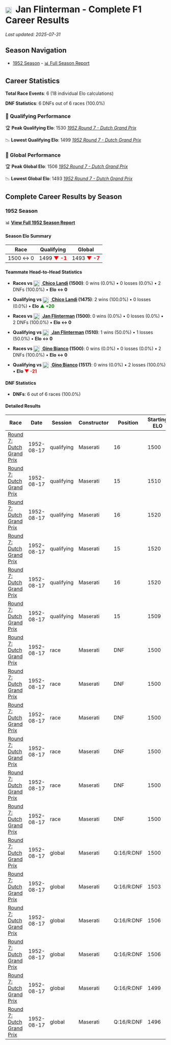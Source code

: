 # <img src="https://upload.wikimedia.org/wikipedia/commons/2/20/Flag_of_the_Netherlands.svg" alt="Netherlands" width="20" height="auto" style="vertical-align: middle; margin-right: 5px;" onerror="this.outerHTML='🇳🇱'; this.style.marginRight='5px';"/> Jan Flinterman - Complete F1 Career Results

*Last updated: 2025-07-31*

## Season Navigation

- [1952 Season](#1952-season) - [📊 Full Season Report](../seasons/1952-season-report)

## Career Statistics

**Total Race Events**: 6 (18 individual Elo calculations)

**DNF Statistics**: 6 DNFs out of 6 races (100.0%)

### 🏁 Qualifying Performance

🏆 **Peak Qualifying Elo**: 1530
   *[1952 Round 7 - Dutch Grand Prix](../seasons/1952-season-report#round-7-dutch-grand-prix)*

📉 **Lowest Qualifying Elo**: 1499
   *[1952 Round 7 - Dutch Grand Prix](../seasons/1952-season-report#round-7-dutch-grand-prix)*

### 🌟 Global Performance

🏆 **Peak Global Elo**: 1506
   *[1952 Round 7 - Dutch Grand Prix](../seasons/1952-season-report#round-7-dutch-grand-prix)*

📉 **Lowest Global Elo**: 1493
   *[1952 Round 7 - Dutch Grand Prix](../seasons/1952-season-report#round-7-dutch-grand-prix)*


## Complete Career Results by Season

### 1952 Season

📊 **[View Full 1952 Season Report](../seasons/1952-season-report)**

#### Season Elo Summary

| Race | Qualifying | Global |
|------|------------|--------|
| 1500 ↔ 0 | 1499 **<span style="color: red;">▼ -1</span>** | 1493 **<span style="color: red;">▼ -7</span>** |

#### Teammate Head-to-Head Statistics

- **Races vs [<img src="https://upload.wikimedia.org/wikipedia/commons/0/05/Flag_of_Brazil.svg" alt="Brazil" width="20" height="auto" style="vertical-align: middle; margin-right: 5px;" onerror="this.outerHTML='🇧🇷'; this.style.marginRight='5px';"/> Chico Landi](chico-landi) (1500)**: 0 wins (0.0%) • 0 losses (0.0%) • 2 DNFs (100.0%) • **Elo ↔ 0**
- **Qualifying vs [<img src="https://upload.wikimedia.org/wikipedia/commons/0/05/Flag_of_Brazil.svg" alt="Brazil" width="20" height="auto" style="vertical-align: middle; margin-right: 5px;" onerror="this.outerHTML='🇧🇷'; this.style.marginRight='5px';"/> Chico Landi](chico-landi) (1475)**: 2 wins (100.0%) • 0 losses (0.0%) • **Elo **<span style="color: green;">▲ +20</span>****

- **Races vs [<img src="https://upload.wikimedia.org/wikipedia/commons/2/20/Flag_of_the_Netherlands.svg" alt="Netherlands" width="20" height="auto" style="vertical-align: middle; margin-right: 5px;" onerror="this.outerHTML='🇳🇱'; this.style.marginRight='5px';"/> Jan Flinterman](jan-flinterman) (1500)**: 0 wins (0.0%) • 0 losses (0.0%) • 2 DNFs (100.0%) • **Elo ↔ 0**
- **Qualifying vs [<img src="https://upload.wikimedia.org/wikipedia/commons/2/20/Flag_of_the_Netherlands.svg" alt="Netherlands" width="20" height="auto" style="vertical-align: middle; margin-right: 5px;" onerror="this.outerHTML='🇳🇱'; this.style.marginRight='5px';"/> Jan Flinterman](jan-flinterman) (1510)**: 1 wins (50.0%) • 1 losses (50.0%) • **Elo ↔ 0**

- **Races vs [<img src="https://upload.wikimedia.org/wikipedia/commons/0/05/Flag_of_Brazil.svg" alt="Brazil" width="20" height="auto" style="vertical-align: middle; margin-right: 5px;" onerror="this.outerHTML='🇧🇷'; this.style.marginRight='5px';"/> Gino Bianco](gino-bianco) (1500)**: 0 wins (0.0%) • 0 losses (0.0%) • 2 DNFs (100.0%) • **Elo ↔ 0**
- **Qualifying vs [<img src="https://upload.wikimedia.org/wikipedia/commons/0/05/Flag_of_Brazil.svg" alt="Brazil" width="20" height="auto" style="vertical-align: middle; margin-right: 5px;" onerror="this.outerHTML='🇧🇷'; this.style.marginRight='5px';"/> Gino Bianco](gino-bianco) (1517)**: 0 wins (0.0%) • 2 losses (100.0%) • **Elo **<span style="color: red;">▼ -21</span>****


#### DNF Statistics

- **DNFs**: 6 out of 6 races (100.0%)

#### Detailed Results

| Race | Date | Session | Constructor | Position | Starting ELO | ELO Change | Final ELO | Teammate |
|------|------|---------|-------------|----------|--------------|------------|-----------|----------|
| [Round 7: Dutch Grand Prix](../seasons/1952-season-report#round-7-dutch-grand-prix) | 1952-08-17 | qualifying | Maserati | 16 | 1500 | +10 | 1510 | [<img src="https://upload.wikimedia.org/wikipedia/commons/0/05/Flag_of_Brazil.svg" alt="Brazil" width="20" height="auto" style="vertical-align: middle; margin-right: 5px;" onerror="this.outerHTML='🇧🇷'; this.style.marginRight='5px';"/> Chico Landi](chico-landi) |
| [Round 7: Dutch Grand Prix](../seasons/1952-season-report#round-7-dutch-grand-prix) | 1952-08-17 | qualifying | Maserati | 15 | 1510 | +10 | 1520 | [<img src="https://upload.wikimedia.org/wikipedia/commons/0/05/Flag_of_Brazil.svg" alt="Brazil" width="20" height="auto" style="vertical-align: middle; margin-right: 5px;" onerror="this.outerHTML='🇧🇷'; this.style.marginRight='5px';"/> Chico Landi](chico-landi) |
| [Round 7: Dutch Grand Prix](../seasons/1952-season-report#round-7-dutch-grand-prix) | 1952-08-17 | qualifying | Maserati | 16 | 1520 | -11 | 1509 | [<img src="https://upload.wikimedia.org/wikipedia/commons/2/20/Flag_of_the_Netherlands.svg" alt="Netherlands" width="20" height="auto" style="vertical-align: middle; margin-right: 5px;" onerror="this.outerHTML='🇳🇱'; this.style.marginRight='5px';"/> Jan Flinterman](jan-flinterman) |
| [Round 7: Dutch Grand Prix](../seasons/1952-season-report#round-7-dutch-grand-prix) | 1952-08-17 | qualifying | Maserati | 15 | 1520 | +11 | 1530 | [<img src="https://upload.wikimedia.org/wikipedia/commons/2/20/Flag_of_the_Netherlands.svg" alt="Netherlands" width="20" height="auto" style="vertical-align: middle; margin-right: 5px;" onerror="this.outerHTML='🇳🇱'; this.style.marginRight='5px';"/> Jan Flinterman](jan-flinterman) |
| [Round 7: Dutch Grand Prix](../seasons/1952-season-report#round-7-dutch-grand-prix) | 1952-08-17 | qualifying | Maserati | 16 | 1520 | -11 | 1509 | [<img src="https://upload.wikimedia.org/wikipedia/commons/0/05/Flag_of_Brazil.svg" alt="Brazil" width="20" height="auto" style="vertical-align: middle; margin-right: 5px;" onerror="this.outerHTML='🇧🇷'; this.style.marginRight='5px';"/> Gino Bianco](gino-bianco) |
| [Round 7: Dutch Grand Prix](../seasons/1952-season-report#round-7-dutch-grand-prix) | 1952-08-17 | qualifying | Maserati | 15 | 1509 | -10 | 1499 | [<img src="https://upload.wikimedia.org/wikipedia/commons/0/05/Flag_of_Brazil.svg" alt="Brazil" width="20" height="auto" style="vertical-align: middle; margin-right: 5px;" onerror="this.outerHTML='🇧🇷'; this.style.marginRight='5px';"/> Gino Bianco](gino-bianco) |
| [Round 7: Dutch Grand Prix](../seasons/1952-season-report#round-7-dutch-grand-prix) | 1952-08-17 | race | Maserati | DNF | 1500 | N/A | 1500 | [<img src="https://upload.wikimedia.org/wikipedia/commons/0/05/Flag_of_Brazil.svg" alt="Brazil" width="20" height="auto" style="vertical-align: middle; margin-right: 5px;" onerror="this.outerHTML='🇧🇷'; this.style.marginRight='5px';"/> Chico Landi](chico-landi) |
| [Round 7: Dutch Grand Prix](../seasons/1952-season-report#round-7-dutch-grand-prix) | 1952-08-17 | race | Maserati | DNF | 1500 | N/A | 1500 | [<img src="https://upload.wikimedia.org/wikipedia/commons/0/05/Flag_of_Brazil.svg" alt="Brazil" width="20" height="auto" style="vertical-align: middle; margin-right: 5px;" onerror="this.outerHTML='🇧🇷'; this.style.marginRight='5px';"/> Chico Landi](chico-landi) |
| [Round 7: Dutch Grand Prix](../seasons/1952-season-report#round-7-dutch-grand-prix) | 1952-08-17 | race | Maserati | DNF | 1500 | N/A | 1500 | [<img src="https://upload.wikimedia.org/wikipedia/commons/2/20/Flag_of_the_Netherlands.svg" alt="Netherlands" width="20" height="auto" style="vertical-align: middle; margin-right: 5px;" onerror="this.outerHTML='🇳🇱'; this.style.marginRight='5px';"/> Jan Flinterman](jan-flinterman) |
| [Round 7: Dutch Grand Prix](../seasons/1952-season-report#round-7-dutch-grand-prix) | 1952-08-17 | race | Maserati | DNF | 1500 | N/A | 1500 | [<img src="https://upload.wikimedia.org/wikipedia/commons/2/20/Flag_of_the_Netherlands.svg" alt="Netherlands" width="20" height="auto" style="vertical-align: middle; margin-right: 5px;" onerror="this.outerHTML='🇳🇱'; this.style.marginRight='5px';"/> Jan Flinterman](jan-flinterman) |
| [Round 7: Dutch Grand Prix](../seasons/1952-season-report#round-7-dutch-grand-prix) | 1952-08-17 | race | Maserati | DNF | 1500 | N/A | 1500 | [<img src="https://upload.wikimedia.org/wikipedia/commons/0/05/Flag_of_Brazil.svg" alt="Brazil" width="20" height="auto" style="vertical-align: middle; margin-right: 5px;" onerror="this.outerHTML='🇧🇷'; this.style.marginRight='5px';"/> Gino Bianco](gino-bianco) |
| [Round 7: Dutch Grand Prix](../seasons/1952-season-report#round-7-dutch-grand-prix) | 1952-08-17 | race | Maserati | DNF | 1500 | N/A | 1500 | [<img src="https://upload.wikimedia.org/wikipedia/commons/0/05/Flag_of_Brazil.svg" alt="Brazil" width="20" height="auto" style="vertical-align: middle; margin-right: 5px;" onerror="this.outerHTML='🇧🇷'; this.style.marginRight='5px';"/> Gino Bianco](gino-bianco) |
| [Round 7: Dutch Grand Prix](../seasons/1952-season-report#round-7-dutch-grand-prix) | 1952-08-17 | global | Maserati | Q:16/R:DNF | 1500 | +3 | 1503 | [<img src="https://upload.wikimedia.org/wikipedia/commons/0/05/Flag_of_Brazil.svg" alt="Brazil" width="20" height="auto" style="vertical-align: middle; margin-right: 5px;" onerror="this.outerHTML='🇧🇷'; this.style.marginRight='5px';"/> Chico Landi](chico-landi) |
| [Round 7: Dutch Grand Prix](../seasons/1952-season-report#round-7-dutch-grand-prix) | 1952-08-17 | global | Maserati | Q:16/R:DNF | 1503 | +3 | 1506 | [<img src="https://upload.wikimedia.org/wikipedia/commons/0/05/Flag_of_Brazil.svg" alt="Brazil" width="20" height="auto" style="vertical-align: middle; margin-right: 5px;" onerror="this.outerHTML='🇧🇷'; this.style.marginRight='5px';"/> Chico Landi](chico-landi) |
| [Round 7: Dutch Grand Prix](../seasons/1952-season-report#round-7-dutch-grand-prix) | 1952-08-17 | global | Maserati | Q:16/R:DNF | 1506 | -3 | 1499 | [<img src="https://upload.wikimedia.org/wikipedia/commons/2/20/Flag_of_the_Netherlands.svg" alt="Netherlands" width="20" height="auto" style="vertical-align: middle; margin-right: 5px;" onerror="this.outerHTML='🇳🇱'; this.style.marginRight='5px';"/> Jan Flinterman](jan-flinterman) |
| [Round 7: Dutch Grand Prix](../seasons/1952-season-report#round-7-dutch-grand-prix) | 1952-08-17 | global | Maserati | Q:16/R:DNF | 1506 | -3 | 1499 | [<img src="https://upload.wikimedia.org/wikipedia/commons/2/20/Flag_of_the_Netherlands.svg" alt="Netherlands" width="20" height="auto" style="vertical-align: middle; margin-right: 5px;" onerror="this.outerHTML='🇳🇱'; this.style.marginRight='5px';"/> Jan Flinterman](jan-flinterman) |
| [Round 7: Dutch Grand Prix](../seasons/1952-season-report#round-7-dutch-grand-prix) | 1952-08-17 | global | Maserati | Q:16/R:DNF | 1499 | -3 | 1496 | [<img src="https://upload.wikimedia.org/wikipedia/commons/0/05/Flag_of_Brazil.svg" alt="Brazil" width="20" height="auto" style="vertical-align: middle; margin-right: 5px;" onerror="this.outerHTML='🇧🇷'; this.style.marginRight='5px';"/> Gino Bianco](gino-bianco) |
| [Round 7: Dutch Grand Prix](../seasons/1952-season-report#round-7-dutch-grand-prix) | 1952-08-17 | global | Maserati | Q:16/R:DNF | 1496 | -3 | 1493 | [<img src="https://upload.wikimedia.org/wikipedia/commons/0/05/Flag_of_Brazil.svg" alt="Brazil" width="20" height="auto" style="vertical-align: middle; margin-right: 5px;" onerror="this.outerHTML='🇧🇷'; this.style.marginRight='5px';"/> Gino Bianco](gino-bianco) |

